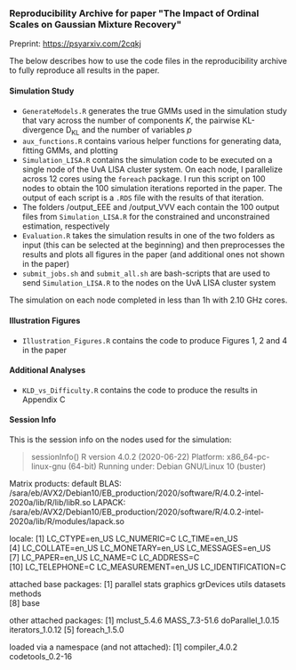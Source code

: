 ### Reproducibility Archive for paper "The Impact of Ordinal Scales on Gaussian Mixture Recovery"

Preprint: https://psyarxiv.com/2cqkj

The below describes how to use the code files in the reproducibility archive to fully reproduce all results in the paper.

#### Simulation Study

- `GenerateModels.R` generates the true GMMs used in the simulation study that vary across the number of components $K$, the pairwise KL-divergence $\text{D}_{\text{KL}}$ and the number of variables $p$
- `aux_functions.R` contains various helper functions for generating data, fitting GMMs, and plotting
- `Simulation_LISA.R` contains the simulation code to be executed on a single node of the UvA LISA cluster system. On each node, I parallelize across 12 cores using the `foreach` package. I run this script on $100$ nodes to obtain the $100$ simulation iterations reported in the paper. The output of each script is a `.RDS` file with the results of that iteration.
- The folders /output_EEE and /output_VVV each contain the $100$ output files from `Simulation_LISA.R` for the constrained and unconstrained estimation, respectively
- `Evaluation.R` takes the simulation results in one of the two folders as input (this can be selected at the beginning) and then preprocesses the results and plots all figures in the paper (and additional ones not shown in the paper)
- `submit_jobs.sh` and `submit_all.sh` are bash-scripts that are used to send `Simulation_LISA.R` to the nodes on the UvA LISA cluster system

The simulation on each node completed in less than 1h with 2.10 GHz cores.

#### Illustration Figures

- `Illustration_Figures.R` contains the code to produce Figures 1, 2 and 4 in the paper


#### Additional Analyses

- `KLD_vs_Difficulty.R` contains the code to produce the results in Appendix C


#### Session Info

This is the session info on the nodes used for the simulation:

> sessionInfo()
R version 4.0.2 (2020-06-22)
Platform: x86_64-pc-linux-gnu (64-bit)
Running under: Debian GNU/Linux 10 (buster)

Matrix products: default
BLAS:   /sara/eb/AVX2/Debian10/EB_production/2020/software/R/4.0.2-intel-2020a/lib/R/lib/libR.so
LAPACK: /sara/eb/AVX2/Debian10/EB_production/2020/software/R/4.0.2-intel-2020a/lib/R/modules/lapack.so

locale:
 [1] LC_CTYPE=en_US       LC_NUMERIC=C         LC_TIME=en_US       
 [4] LC_COLLATE=en_US     LC_MONETARY=en_US    LC_MESSAGES=en_US   
 [7] LC_PAPER=en_US       LC_NAME=C            LC_ADDRESS=C        
[10] LC_TELEPHONE=C       LC_MEASUREMENT=en_US LC_IDENTIFICATION=C 

attached base packages:
[1] parallel  stats     graphics  grDevices utils     datasets  methods  
[8] base     

other attached packages:
[1] mclust_5.4.6      MASS_7.3-51.6     doParallel_1.0.15 iterators_1.0.12 
[5] foreach_1.5.0    

loaded via a namespace (and not attached):
[1] compiler_4.0.2   codetools_0.2-16
